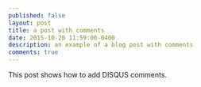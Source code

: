```yaml
---
published: false
layout: post
title: a post with comments
date: 2015-10-20 11:59:00-0400
description: an example of a blog post with comments
comments: true
---
```

This post shows how to add DISQUS comments.
